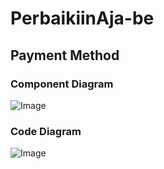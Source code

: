 # PerbaikiinAja-be

## Payment Method

### Component Diagram
![Image](https://github.com/user-attachments/assets/d3cba548-451e-4ddd-b221-b020d4866c8b)

### Code Diagram
![Image](https://github.com/user-attachments/assets/a1efccb9-eae7-45e3-87a5-220b4ab35d8c)
